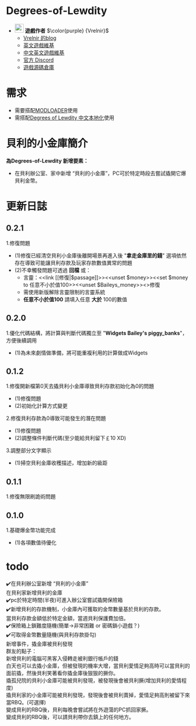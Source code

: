 # Degrees-of-Lewdity
- <img decoding="async" src="https://gitgud.io/uploads/-/system/user/avatar/9096/avatar.png" width="24" alt=""> <b>遊戲作者</b> $\color{purple} {Vrelnir}$
  - [Vrelnir 的blog][blog]
  - [英文遊戲維基][wiki-en]
  - [中文英文遊戲維基][wiki-cn]
  - [官方 Discord][discord]
  - [遊戲源碼倉庫][gitgud]

# 需求  
* 需要搭配[MODLOADER][JML]使用  
* 需搭配[Degrees of Lewdity 中文本地化][DOLCN]使用  

# 貝利的小金庫簡介  
**為Degrees-of-Lewdity 新增要素：**  
* 在貝利辦公室、家中新增 “貝利的小金庫”，PC可於特定時段去嘗試撬開它爆貝利金幣。

# 更新日誌  
## 0.2.1  
1.修復問題  
* (1)修復已經清空貝利小金庫後離開場景再進入後 
"**拿走金庫里的錢**" 選項依然存在導致可能讓貝利存款及玩家存款數值異常的問題  
* (2)不幸觸發問題可透過 **回檔** 或：  
	* 言靈：<<link [[修復|$passage]]>><<unset $money>><<set $money to 任意不小於值100>><<unset $Baileys_money>><</link>>修復  
	* 需使用新版解除言靈限制的言靈系統
 	* **任意不小於值100** 請填入任意 **大於** 100的數值 

## 0.2.0  
1.優化代碼結構，將計算與判斷代碼獨立至
"**Widgets Bailey's piggy_banks**"，方便後續調用  
* (1)為未來劇情做準備，將可能重複利用的計算做成Widgets  

## 0.1.2  
1.修復開新檔第0天去撬貝利小金庫導致貝利存款初始化為0的問題  
* (1)修復問題
* (2)初始化計算方式變更  

2.修復貝利存款為0導致可能發生的潛在問題  
* (1)修復問題  
* (2)調整條件判斷代碼(至少能給貝利留下￡10 XD)  

3.調整部分文字顯示  
* (1)掃空貝利金庫收穫描述，增加新的級距  

## 0.1.1  
1.修復無限刷詭術問題  

## 0.1.0
1.基礎爆金幣功能完成  
* (1)各項數值待優化  

# todo  
✔️在貝利辦公室新增 “貝利的小金庫”  
  在貝利家新增貝利的金庫  
✔️pc於特定時間(半夜)可進入辦公室嘗試撬開保險箱  
✔️新增貝利的存款機制，小金庫內可獲取的金幣數量基於貝利的存款。  
  當貝利存款金額低於特定金額，當週貝利保護費加倍。  
✔️保險箱上鎖難度隨機(簡單->非常困難 or 密碼鎖小遊戲？)  
✔️可取得金幣數量隨機(與貝利存款掛勾)  
  新增事件，撬金庫被貝利發現  
  群友的點子：   
			新增貝利的電腦可黑客入侵轉走被利銀行帳戶的錢  
            白天也可以去撬小金庫，但被發現的機率大增，當貝利愛情足夠高時可以當貝利的面前撬，然後貝利笑著看你撬金庫後狠狠的撅你。  
            撬孤兒院的貝利小金庫可能被貝利發現，被發現後會被貝利撅(增加貝利的愛情程度)  
            撬貝利家的小金庫可能被貝利發現，發現後會被貝利賣掉，愛情足夠高則被留下來當RBQ。(可選擇)  
            變成貝利的RBQ後，貝利每晚會嘗試將在外遊蕩的PC抓回家撅。  
            變成貝利的RBQ後，可以請貝利帶你去鎮上的任何地方。  

[blog]: https://vrelnir.blogspot.com/
[wiki-en]: https://degreesoflewdity.miraheze.org/wiki
[wiki-cn]: https://degreesoflewditycn.miraheze.org/wiki
[gitgud]: https://gitgud.io/Vrelnir/degrees-of-lewdity/-/tree/master/
[discord]: https://discord.gg/VznUtEh
[JML]:https://github.com/Lyoko-Jeremie/sugarcube-2-ModLoader  
[DOLCN]:https://github.com/Eltirosto/Degrees-of-Lewdity-Chinese-Localization  
 
